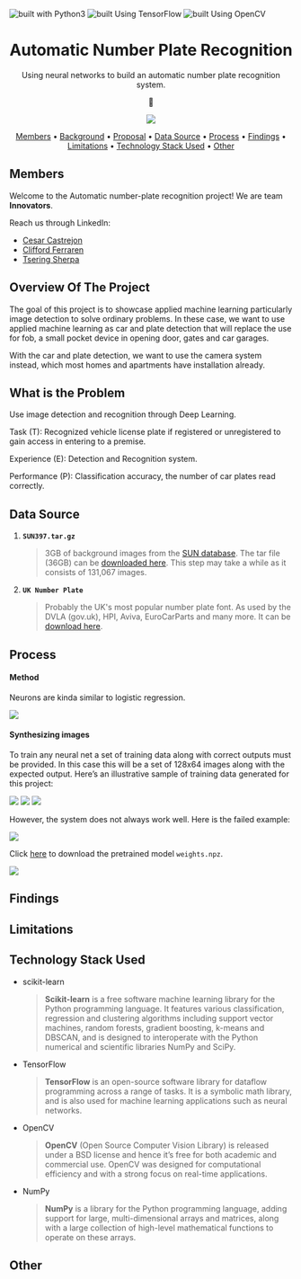 ![built with Python3](https://img.shields.io/badge/built%20with-Python3-red.svg)
![built Using TensorFlow](https://img.shields.io/badge/built%20using-TensorFlow-blue.svg)
![built Using OpenCV](https://img.shields.io/badge/built%20using-OpenCV-brightgreen.svg)


<h1 align="center"> Automatic Number Plate Recognition </h1>

<p align="center"> Using neural networks to build an automatic number plate recognition system. </p>



<div align="center">

:taxi:

</div>



<p align="center"> <img src="https://github.com/yycyjqc/Automatic_Number_Plate_Recognition/blob/master/Image/vehicle-license-plates.png"> </p>


<p align="center">
  <a href="#members">Members</a> •
  <a href="#background">Background</a> •
  <a href="#proposal">Proposal</a> •
  <a href="#data-source">Data Source</a> •
  <a href="#process">Process</a> •
  <a href="#findings">Findings</a> •
  <a href="#limitations">Limitations</a> •
  <a href="#technology-stack-used">Technology Stack Used</a> •
<a href="#other">Other</a>
</p>

## Members
Welcome to the Automatic number-plate recognition project! We are team **Innovators**.

Reach us through LinkedIn:

-   [Cesar Castrejon](https://www.linkedin.com/in/cesar-castrejon-927164118/)
-   [Clifford Ferraren](https://www.linkedin.com/in/clifford-ferraren/)
-   [Tsering Sherpa](https://www.linkedin.com/in/tsering-sherpa-1171a7b4/)

## Overview Of The Project
The goal of this project is to showcase applied machine learning particularly image detection to solve ordinary problems. In these case, we want to use applied machine learning as car and plate detection that will  replace the use for fob, a small pocket device in opening door, gates and car garages. 

With the car and plate detection, we want to use the camera system instead, which most homes and apartments have installation already. 

## What is the Problem

Use image detection and recognition through Deep Learning.

Task (T): Recognized vehicle license plate if registered or unregistered to gain access in entering to a  premise.

Experience (E): Detection and Recognition system.

Performance (P): Classification accuracy, the number of car plates read correctly.

## Data Source

1. **```SUN397.tar.gz```**

   > 3GB of background images from the [SUN database](http://groups.csail.mit.edu/vision/SUN/). The tar file (36GB) can be [downloaded here](http://vision.princeton.edu/projects/2010/SUN/SUN397.tar.gz).   This step may take a while as it consists of 131,067 images.

2. **```UK Number Plate```**

   > Probably the UK's most popular number plate font. As used by the DVLA (gov.uk), HPI, Aviva, EuroCarParts and many more. It can be [download here]("https://www.dafont.com/uk-number-plate.font").

## Process 

#### Method

Neurons are kinda similar to logistic regression.

<img src="https://github.com/yycyjqc/Automatic_Number_Plate_Recognition/blob/master/Image/logistic_regression.png"> 

#### Synthesizing images

To train any neural net a set of training data along with correct outputs must be provided. In this case this will be a set of 128x64 images along with the expected output. Here’s an illustrative sample of training data generated for this project:

<img src="https://github.com/yycyjqc/Automatic_Number_Plate_Recognition/blob/master/Image/00000000_PV07NEU_1.png">

<img src="https://github.com/yycyjqc/Automatic_Number_Plate_Recognition/blob/master/Image/00000001_KM05MUP_1.png">

<img src="https://github.com/yycyjqc/Automatic_Number_Plate_Recognition/blob/master/Image/00000003_LK39UGD_1.png">



However, the system does not always work well. Here is the failed example:

<img src="https://github.com/yycyjqc/Automatic_Number_Plate_Recognition/blob/master/Image/00000002_HY03KBG_0.png">



Click [here](https://www.dropbox.com/s/nwfk2mvf6d8fqvm/weights.npz?dl=0) to download the pretrained model ```weights.npz```.

<img src="https://github.com/yycyjqc/Automatic_Number_Plate_Recognition/blob/master/Image/extractbgs.gif">

## Findings 

## Limitations 

## Technology Stack Used
- scikit-learn

  > **Scikit-learn** is a free software machine learning library for the Python programming language. It features various classification, regression and clustering algorithms including support vector machines, random forests, gradient boosting, k-means and DBSCAN, and is designed to interoperate with the Python numerical and scientific libraries NumPy and SciPy.
- TensorFlow

  >**TensorFlow** is an open-source software library for dataflow programming across a range of tasks. It is a symbolic math library, and is also used for machine learning applications such as neural networks.

- OpenCV

  > **OpenCV** (Open Source Computer Vision Library) is released under a BSD license and hence it’s free for both academic and commercial use. OpenCV was designed for computational efficiency and with a strong focus on real-time applications.

- NumPy

  >**NumPy** is a library for the Python programming language, adding support for large, multi-dimensional arrays and matrices, along with a large collection of high-level mathematical functions to operate on these arrays.

## Other

